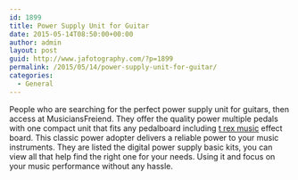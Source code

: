 ```yaml
---
id: 1899
title: Power Supply Unit for Guitar
date: 2015-05-14T08:50:00+00:00
author: admin
layout: post
guid: http://www.jafotography.com/?p=1899
permalink: /2015/05/14/power-supply-unit-for-guitar/
categories:
  - General
---
```

People who are searching for the perfect power supply unit for guitars, then access at MusiciansFreiend. They offer the quality power multiple pedals with one compact unit that fits any pedalboard including [t rex music](http://www.musiciansfriend.com/accessories/t-rex-engineering-fueltank-classic-power-supply) effect board. This classic power adopter delivers a reliable power to your music instruments. They are listed the digital power supply basic kits, you can view all that help find the right one for your needs. Using it and focus on your music performance without any hassle.